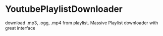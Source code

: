 # YoutubePlaylistDownloader
download .mp3, .ogg, .mp4 from playlist. Massive Playlist downloader with great interface
